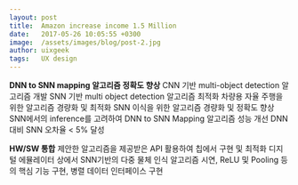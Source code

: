 ```yaml
---
layout: post
title:  Amazon increase income 1.5 Million
date:   2017-05-26 10:05:55 +0300
image:  /assets/images/blog/post-2.jpg
author: uixgeek
tags:   UX design
---
```


**DNN to SNN mapping 알고리즘 정확도 향상**
CNN 기반 multi-object detection 알고리즘 개발
SNN 기반 multi object detection 알고리즘 최적화
차량용 자율 주행을 위한 알고리즘 경량화 및 최적화
SNN 이식을 위한 알고리즘 경량화 및 정확도 향상
SNN에서의 inference를 고려하여 DNN to SNN Mapping 알고리즘 성능 개선
DNN 대비 SNN 오차율 < 5% 달성


**HW/SW 통합**
제안한 알고리즘을 제공받은 API 활용하여 칩에서 구현 및 최적화
디지털 에뮬레이터 상에서 SNN기반의 다중 물체 인식 알고리즘 시연, ReLU 및 Pooling 등의 핵심 기능 구현, 병렬 데이터 인터페이스 구현